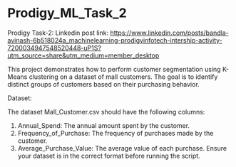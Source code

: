 # Prodigy_ML_Task_2

Prodigy Task-2:
Linkedin post link:
https://www.linkedin.com/posts/bandla-avinash-6b518024a_machinelearning-prodigyinfotech-intership-activity-7200034947548520448-uP1S?utm_source=share&utm_medium=member_desktop

This project demonstrates how to perform customer segmentation using K-Means clustering on a dataset of mall customers. The goal is to identify distinct groups of customers based on their purchasing behavior.

Dataset:

The dataset Mall_Customer.csv should have the following columns:

1. Annual_Spend: The annual amount spent by the customer.
2. Frequency_of_Purchase: The frequency of purchases made by the customer.
3. Average_Purchase_Value: The average value of each purchase.
Ensure your dataset is in the correct format before running the script.


